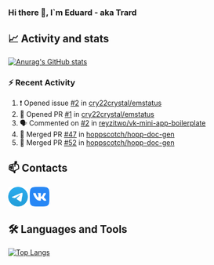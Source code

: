 ### Hi there 👋, I`m Eduard - aka Trard

## 📈 Activity and stats

[![Anurag's GitHub stats](https://github-readme-stats.vercel.app/api?username=trard&show_icons=true&theme=nord)](https://github.com/anuraghazra/github-readme-stats)

### :zap: Recent Activity

<!--START_SECTION:activity-->
1. ❗️ Opened issue [#2](https://github.com/cry22crystal/emstatus/issues/2) in [cry22crystal/emstatus](https://github.com/cry22crystal/emstatus)
2. 💪 Opened PR [#1](https://github.com/cry22crystal/emstatus/pull/1) in [cry22crystal/emstatus](https://github.com/cry22crystal/emstatus)
3. 🗣 Commented on [#2](https://github.com/reyzitwo/vk-mini-app-boilerplate/issues/2) in [reyzitwo/vk-mini-app-boilerplate](https://github.com/reyzitwo/vk-mini-app-boilerplate)
4. 🎉 Merged PR [#47](https://github.com/hoppscotch/hopp-doc-gen/pull/47) in [hoppscotch/hopp-doc-gen](https://github.com/hoppscotch/hopp-doc-gen)
5. 🎉 Merged PR [#52](https://github.com/hoppscotch/hopp-doc-gen/pull/52) in [hoppscotch/hopp-doc-gen](https://github.com/hoppscotch/hopp-doc-gen)
<!--END_SECTION:activity-->
</details>

## 📫 Contacts
[<img height="40" src="docs/assests/images/Telegram.svg">][Telegram]
[<img height="40" src="docs/assests/images/VK.svg">][VK]

## 🛠️ Languages and Tools
[![Top Langs](https://github-readme-stats.vercel.app/api/top-langs/?username=trard&layout=compact&theme=nord)](https://github.com/Trard?tab=repositories)

[Telegram]: https://t.me/trard
[VK]: https://vk.com/trard
